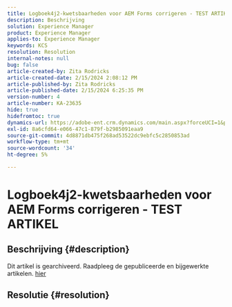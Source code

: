 ```yaml
---
title: Logboek4j2-kwetsbaarheden voor AEM Forms corrigeren - TEST ARTIKEL
description: Beschrijving
solution: Experience Manager
product: Experience Manager
applies-to: Experience Manager
keywords: KCS
resolution: Resolution
internal-notes: null
bug: false
article-created-by: Zita Rodricks
article-created-date: 2/15/2024 2:08:12 PM
article-published-by: Zita Rodricks
article-published-date: 2/15/2024 6:25:35 PM
version-number: 4
article-number: KA-23635
hide: true
hidefromtoc: true
dynamics-url: https://adobe-ent.crm.dynamics.com/main.aspx?forceUCI=1&pagetype=entityrecord&etn=knowledgearticle&id=2aaf3fa6-0bcc-ee11-9079-6045bd0063aa
exl-id: 8a6cfd64-e066-47c1-879f-b2985091eaa9
source-git-commit: 4d8871db475f268ad53522dc9ebfc5c2850853ad
workflow-type: tm+mt
source-wordcount: '34'
ht-degree: 5%

---
```


# Logboek4j2-kwetsbaarheden voor AEM Forms corrigeren - TEST ARTIKEL

## Beschrijving {#description}

Dit artikel is gearchiveerd. Raadpleeg de gepubliceerde en bijgewerkte artikelen. [hier](https://experienceleague.adobe.com/search.html#sort=relevancy)

## Resolutie {#resolution}

